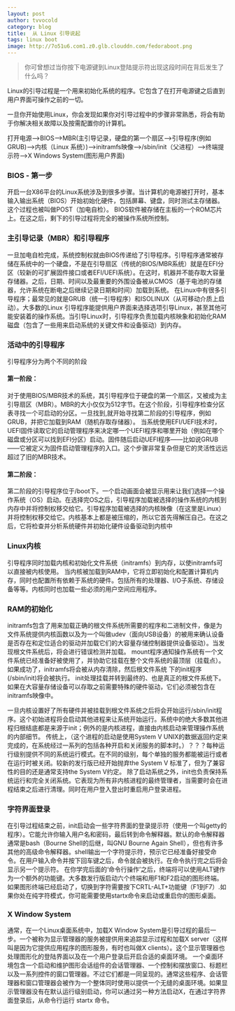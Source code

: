 ```yaml
---
layout: post
author: tvvocold
category: blog 
title:  从 Linux 引导说起
tags: linux boot       
image: http://7o51u6.com1.z0.glb.clouddn.com/fedoraboot.png
---
```

>你可曾想过当你按下电源键到Linux登陆提示符出现这段时间在背后发生了什么吗？

Linux的引导过程是一个用来初始化系统的程序。它包含了在打开电源键之后直到用户界面可操作之前的一切。

一旦你开始使用Linux，你会发现如果你对引导过程中的步骤非常熟悉，将会有助于你解决相关故障以及按需配置你的计算机。

打开电源-->BIOS-->MBR(主引导记录，硬盘的第一个扇区-->引导程序(例如GRUB)-->内核（Linux 系统）)-->initramfs映像-->/sbin/init（父进程）-->终端提示符-->X Windows System(图形用户界面)

### BIOS - 第一步

开启一台X86平台的Linux系统涉及到很多步骤。当计算机的电源被打开时，基本输入输出系统（BIOS）开始初始化硬件，包括屏幕、键盘，同时测试主存储器。这个过程也被叫做POST（加电自检）。
BIOS软件被存储在主板的一个ROM芯片上。在这之后，剩下的引导过程将完全的被操作系统所控制。

### 主引导记录（MBR）和引导程序
一旦加电自检完成，系统控制权就由BIOS传递给了引导程序。引导程序通常被存储在系统中的一个硬盘，不是在引导扇区（传统的BIOS/MBR系统）就是在EFI分区（较新的可扩展固件接口或者EFI/UEFI系统）。在这时，机器并不能存取大容量存储器。之后，日期、时间以及最重要的外围设备被从CMOS（基于电池的存储器，允许系统在断电之后继续记录日期和时间）加载到系统。
在Linux中有很多引导程序；最常见的就是GRUB（统一引导程序）和ISOLINUX（从可移动介质上启动）。大多数的Linux 引导程序能提供用户界面来选择选项引导Linux，甚至其他可能安装着的操作系统。当引导Linux时，引导程序负责加载内核映象和初始化RAM磁盘（包含了一些用来启动系统的关键文件和设备驱动）到内存。

### 活动中的引导程序
引导程序分为两个不同的阶段

#### 第一阶段：
对于使用BIOS/MBR技术的系统，其引导程序位于硬盘的第一个扇区，又被成为主引导扇区（MBR）。MBR的大小仅仅为512字节。在这个阶段，引导程序检查分区表寻找一个可启动的分区。一旦找到,就开始寻找第二阶段的引导程序，例如GRUB，并把它加载到RAM（随机存取存储器）。
当系统使用EFI/UEFI技术时，UEFI固件读取它的启动管理程序来决定哪一个UEFI程序和哪里开始（例如在哪个磁盘或分区可以找到EFI分区）启动。固件随后启动UEFI程序——比如说GRUB——它被定义为固件启动管理程序的入口。这个步骤非常复杂但是它的灵活性远远超过了旧的MBR技术。

#### 第二阶段：
第二阶段的引导程序位于/boot下。一个启动画面会被显示用来让我们选择一个操作系统（OS）启动。在选择完OS之后，引导程序加载被选择的操作系统的内核到内存中并将控制权移交给它。引导程序加载被选择的内核映像（在这里是Linux）并将控制权移交给它。内核基本上都是被压缩的，所以它首先得解压自己。在这之后，它将检查并分析系统硬件并初始化硬件设备驱动到内核中

### Linux内核
引导程序同时加载内核和初始化文件系统（initramfs）到内存，以使initramfs可以直接被内核使用。
当内核被加载到RAM中，它将立即初始化和配置计算机内存，同时也配置所有依赖于系统的硬件。包括所有的处理器、I/O子系统、存储设备等等。内核同时也加载一些必须的用户空间应用程序。

### RAM的初始化
initramfs包含了用来加载正确的根文件系统所需要的程序和二进制文件，像是为文件系统提供内核函数以及为一个叫做udev（面向USB设备）的被用来确认设备是否存在和定位适合的驱动并加载它们的大容量存储控制器提供设备驱动）。当发现根文件系统后，将会进行错误检测并加载。
mount程序通知操作系统有一个文件系统已经准备好被使用了，并协助它挂载在整个文件系统的最顶层（挂载点）。如果成功了，initramfs将会被从内存清除，然后根文件系统 下的init程序(/sbin/init)将会被执行。
init处理挂载并转到最终的、也是真正的根文件系统下。如果在大容量存储设备可以存取之前需要特殊的硬件驱动，它们必须被包含在initramfs映像中。

一旦内核设置好了所有硬件并被挂载到根文件系统之后将会开始运行/sbin/init程序。这个初始进程将会启动其他进程来让系统开始运行。系统中的绝大多数其他进程归根结底都是来源于init；例外的是内核进程，直接由内核启动来管理操作系统的内部细节。
传统上，（这个进程的启动是使用System V UNIX的数据返回约定来完成的，在系统经过一系列的包括各种开启和关闭服务的脚本时。）？？？每种运行级别提供不同的系统运行模式。在不同的级别，每个单独的服务都能被运行或者在运行时被关闭。较新的发行版已经开始抛弃the System V 标准了，但为了兼容性的目的还是通常支持the System V约定。
除了启动系统之外，init也负责保持系统运行和完全关闭系统。它表现为所有非内核进程的最终管理者，当需要时会在进程结束之后进行清理。同时在用户登入登出时重启用户登录进程。

### 字符界面登录
在引导过程结束之前，init启动会一些字符界面的登录提示符（使用一个叫getty的程序）。它能允许你输入用户名和密码，最后转到命令解释器。默认的命令解释器通常是bash（Bourne Shell的后继，叫GNU Bourne Again Shell），但也有许多其他的高级命令解释器。shell输出一个字符提示符，预示它已经准备好接受命令。在用户输入命令并按下回车键之后，命令就会被执行。在命令执行完之后将会显示另一个提示符。
在你学完后面的‘命令行操作’之后，终端将可以使用ALT键作为一个额外的功能键。大多数发行版启动六个终端和用F1和F2启动的图形终端。如果图形终端已经启动了，切换到字符需要按下CRTL-ALT+功能键（F1到F7）.如果你处在纯字符模式，你可能需要使用startx命令来启动或重启你的图形桌面。

### X Window System
通常，在一个Linux桌面系统中，加载X Window System是引导过程的最后一步。一个被称为显示管理器的服务被提供用来追踪显示过程和加载X server（这样叫是因为它提供应用程序的图形服务，有时也叫做X clients）。这个显示管理器也处理图形化的登陆界面以及在一个用户登录后开启合适的桌面环境。
一个桌面环境包含一个启动和维护图形会话组件的会话管理器、一个控制和摆放窗口、标题栏以及一系列控件的窗口管理器。不过它们都是一同呈现的。通常这些程序、会话管理器和窗口管理器会被作为一个整体同时使用以提供一个无缝的桌面环境。如果显示管理器没有在默认运行级别启动，你可以通过另一种方法启动X，在通过字符界面登录后，从命令行运行 startx 命令。



